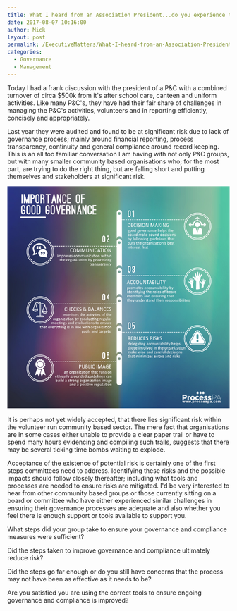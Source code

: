 ```yaml
---
title: What I heard from an Association President...do you experience the same?
date: 2017-08-07 10:16:00
author: Mick
layout: post
permalink: /ExecutiveMatters/What-I-heard-from-an-Association-President/
categories:
  - Governance
  - Management
---
```



Today I had a frank discussion with the president of a P&C with a combined turnover of circa $500k from it's after school care, canteen and uniform activities. Like many P&C's, they have had their fair share of challenges in managing the P&C's activities, volunteers and in reporting efficiently, concisely and appropriately.

Last year they were audited and found to be at significant risk due to lack of governance process; mainly around financial reporting, process transparency, continuity and general compliance around record keeping. This is an all too familiar conversation I am having with not only P&C groups, but with many smaller community based organisations who; for the most part, are trying to do the right thing, but are falling short and putting themselves and stakeholders at significant risk.

![](/uploads/versions/importance-of-good-governance---x----800-800x---.jpg)

It is perhaps not yet widely accepted, that there lies significant risk within the volunteer run community based sector. The mere fact that organisations are in some cases either unable to provide a clear paper trail or have to spend many hours evidencing and compiling such trails, suggests that there may be several ticking time bombs waiting to explode.

Acceptance of the existence of potential risk is certainly one of the first steps committees need to address. Identifying these risks and the possible impacts should follow closely thereafter; including what tools and processes are needed to ensure risks are mitigated. I'd be very interested to hear from other community based groups or those currently sitting on a board or committee who have either experienced similar challenges in ensuring their governance processes are adequate and also whether you feel there is enough support or tools available to support you.

What steps did your group take to ensure your governance and compliance measures were sufficient?

Did the steps taken to improve governance and compliance ultimately reduce risk?

Did the steps go far enough or do you still have concerns that the process may not have been as effective as it needs to be?

Are you satisfied you are using the correct tools to ensure ongoing governance and compliance is improved?